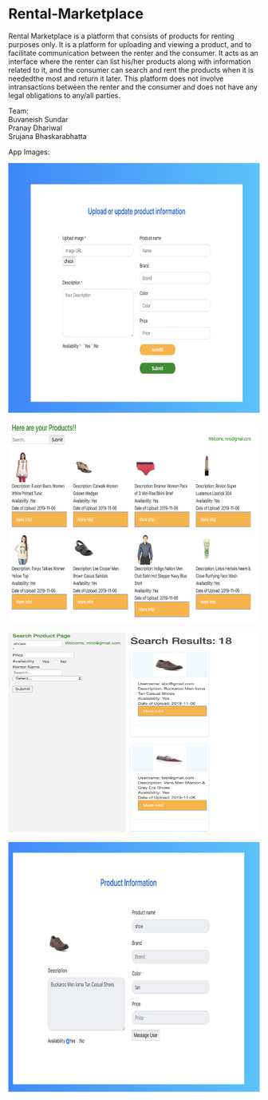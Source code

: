 # Rental-Marketplace

Rental Marketplace is a platform that consists of products for renting purposes only. It is a platform for uploading and viewing a product, and to facilitate communication between the renter and the consumer. It acts as an interface where the renter can list his/her products along with information related to it, and the consumer can search and rent the products when it is neededthe most and return it later. This platform does not involve intransactions between the renter and the consumer and does not have any legal obligations to any/all parties. <br>

Team: <br>
Buvaneish Sundar <br>
Pranay Dhariwal <br>
Srujana Bhaskarabhatta <br>


App Images:

<img src = "a.png" alt="Upload Product" height = 500 width = 700> <br> <br>
<img src = "c.png" alt="View my products" height = 400 width = 700> <br> <br>
<img src = "d.png" alt="Search Products" height = 400 width = 500> <br> <br>
<img src = "e.png" alt="More info on Product" height = 500 width = 700> <br> <br>
